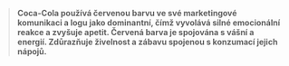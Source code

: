 >**Coca-Cola používá červenou barvu ve své marketingové komunikaci a logu jako dominantní,
čímž vyvolává silné emocionální reakce a zvyšuje apetit. Červená barva je spojována s vášní a energií.
Zdůrazňuje živelnost a zábavu spojenou s konzumací jejich nápojů.**
